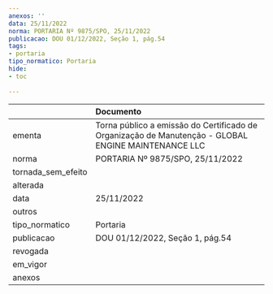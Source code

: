```yaml
---
anexos: ''
data: 25/11/2022
norma: PORTARIA Nº 9875/SPO, 25/11/2022
publicacao: DOU 01/12/2022, Seção 1, pág.54
tags:
- portaria
tipo_normatico: Portaria
hide: 
- toc 
 
---
```


|                    | Documento                                                                                           |
|:-------------------|:----------------------------------------------------------------------------------------------------|
| ementa             | Torna público a emissão do Certificado de Organização de Manutenção - GLOBAL ENGINE MAINTENANCE LLC |
| norma              | PORTARIA Nº 9875/SPO, 25/11/2022                                                                    |
| tornada_sem_efeito |                                                                                                     |
| alterada           |                                                                                                     |
| data               | 25/11/2022                                                                                          |
| outros             |                                                                                                     |
| tipo_normatico     | Portaria                                                                                            |
| publicacao         | DOU 01/12/2022, Seção 1, pág.54                                                                     |
| revogada           |                                                                                                     |
| em_vigor           |                                                                                                     |
| anexos             |                                                                                                     |
